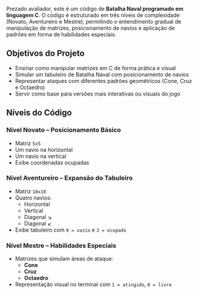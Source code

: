 Prezado avaliador, este é um código de **Batalha Naval programado em linguagem C**. O código é estruturado em três níveis de complexidade (Novato, Aventureiro e Mestre), permitindo o entendimento gradual de manipulação de matrizes, posicionamento de navios e aplicação de padrões em forma de habilidades especiais.

##  Objetivos do Projeto

- Ensinar como manipular matrizes em C de forma prática e visual
- Simular um tabuleiro de Batalha Naval com posicionamento de navios
- Representar ataques com diferentes padrões geométricos (Cone, Cruz e Octaedro)
- Servir como base para versões mais interativas ou visuais do jogo

##  Níveis do Código

###  Nível Novato – Posicionamento Básico
- Matriz `5x5`
- Um navio na horizontal
- Um navio na vertical
- Exibe coordenadas ocupadas

###  Nível Aventureiro – Expansão do Tabuleiro
- Matriz `10x10`
- Quatro navios:
  - Horizontal
  - Vertical
  - Diagonal ↘
  - Diagonal ↙
- Exibe tabuleiro com `0 = vazio` e `3 = ocupado`

###  Nível Mestre – Habilidades Especiais
- Matrizes que simulam áreas de ataque:
  - **Cone**
  - **Cruz**
  - **Octaedro**
- Representação visual no terminal com `1 = atingido`, `0 = livre`
